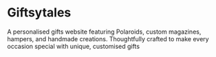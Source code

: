 # Giftsytales
A personalised gifts website featuring Polaroids, custom magazines, hampers, and handmade creations. Thoughtfully crafted to make every occasion special with unique, customised gifts
